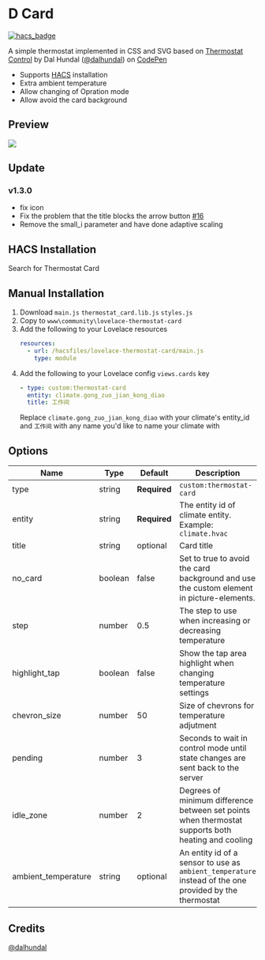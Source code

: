 <!--
 * @Author        : fineemb
 * @Github        : https://github.com/fineemb
 * @Description   : 
 * @Date          : 2020-02-03 12:52:45
 * @LastEditors   : fineemb
 * @LastEditTime  : 2020-05-31 11:11:26
 -->

# D Card

[![hacs_badge](https://img.shields.io/badge/HACS-Default-orange.svg)](https://github.com/custom-components/hacs)

A simple thermostat implemented in CSS and SVG based on <a href="https://codepen.io/dalhundal/pen/KpabZB/">Thermostat Control</a> by Dal Hundal
 (<a href="https://codepen.io/dalhundal">@dalhundal</a>) on <a href="https://codepen.io">CodePen</a>

+  Supports [HACS](https://github.com/custom-components/hacs) installation
+  Extra ambient temperature
+  Allow changing of Opration mode
+  Allow avoid the card background

## Preview
![](https://bbs.hassbian.com/data/attachment/forum/202003/14/172544q3ajp7742cbo757h.gif)

## Update
### v1.3.0
+ fix icon
+ Fix the problem that the title blocks the arrow button [#16](https://github.com/fineemb/lovelace-thermostat-card/issues/16#issue-622934186)
+ Remove the small_i parameter and have done adaptive scaling
## HACS Installation
Search for Thermostat Card
## Manual Installation
1. Download `main.js` `thermostat_card.lib.js` `styles.js`
1. Copy to `www\community\lovelace-thermostat-card`
1. Add the following to your Lovelace resources
    ``` yaml
    resources:
      - url: /hacsfiles/lovelace-thermostat-card/main.js
        type: module
    ```
1. Add the following to your Lovelace config `views.cards` key
    ```yaml
    - type: custom:thermostat-card
      entity: climate.gong_zuo_jian_kong_diao
      title: 工作间
    ```
    Replace `climate.gong_zuo_jian_kong_diao` with your climate's entity_id and `工作间` with any name you'd like to name your climate with

## Options

| Name | Type | Default | Description
| ---- | ---- | ------- | -----------
| type | string | **Required** | `custom:thermostat-card`
| entity | string | **Required** | The entity id of climate entity. Example: `climate.hvac`
| title | string | optional | Card title
| no_card | boolean | false | Set to true to avoid the card background and use the custom element in picture-elements.
| step | number | 0.5 | The step to use when increasing or decreasing temperature
| highlight_tap | boolean | false | Show the tap area highlight when changing temperature settings
| chevron_size | number | 50 | Size of chevrons for temperature adjutment
| pending | number | 3 | Seconds to wait in control mode until state changes are sent back to the server
| idle_zone | number | 2 | Degrees of minimum difference between set points when thermostat supports both heating and cooling
| ambient_temperature | string | optional | An entity id of a sensor to use as `ambient_temperature` instead of the one provided by the thermostat

## Credits
<a href="https://codepen.io/dalhundal">@dalhundal</a>
